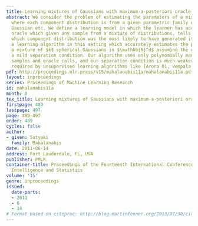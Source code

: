 ```yaml
---
title: Learning mixtures of Gaussians with maximum-a-posteriori oracle
abstract: We consider the problem of estimating the parameters of a mixture of distributions,
  where each component distribution is from a given parametric family e.g. exponential,
  Gaussian etc. We define a learning model in which the learner has access to a “maximum-a-posteriori”
  oracle which given any sample from a mixture of distributions, tells the learner
  which component distribution was the most likely to have generated it. We describe
  a learning algorithm in this setting which accurately estimates the parameters of
  a mixture of $k$ spherical Gaussians in $\mathbb{R}^d$ assuming the component Gaussians satisfy
  a mild separation condition. Our algorithm uses only polynomially many (in $d, k$)
  samples and oracle calls, and our separation condition is much weaker than those
  required by unsupervised learning algorithms like [Arora 01, Vempala 02].
pdf: http://proceedings.mlr.press/v15/mahalanabis11a/mahalanabis11a.pdf
layout: inproceedings
series: Proceedings of Machine Learning Research
id: mahalanabis11a
month: 0
tex_title: Learning mixtures of Gaussians with maximum-a-posteriori oracle
firstpage: 489
lastpage: 497
page: 489-497
order: 489
cycles: false
author:
- given: Satyaki
  family: Mahalanabis
date: 2011-06-14
address: Fort Lauderdale, FL, USA
publisher: PMLR
container-title: Proceedings of the Fourteenth International Conference on Artificial
  Intelligence and Statistics
volume: '15'
genre: inproceedings
issued:
  date-parts:
  - 2011
  - 6
  - 14
# Format based on citeproc: http://blog.martinfenner.org/2013/07/30/citeproc-yaml-for-bibliographies/
---
```

